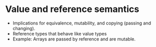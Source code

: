 # Value and reference semantics
- Implications for equivalence, mutability, and copying (passing and changing).
- Reference types that behave like value types
- Example: Arrays are passed by reference and are mutable.
